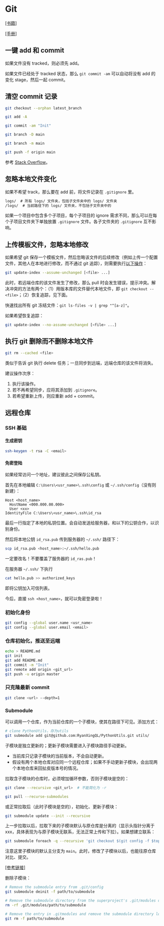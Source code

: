 # Git

[[书籍]](https://git-scm.com/book/en/v2)

[[手册]](https://git-scm.com/docs)

## 一键 add 和 commit

如果文件没有 tracked，则必须先 add。

如果文件已经处于 tracked 状态，那么 `git commit -am` 可以自动将没有 add 的变化 stage，然后一起 commit。

## 清空 commit 记录

```bash
git checkout --orphan latest_branch

git add -A

git commit -am "Init"

git branch -D main

git branch -m main

git push -f origin main
```

参考 [Stack Overflow](https://stackoverflow.com/questions/13716658/how-to-delete-all-commit-history-in-github)。

## 忽略本地文件变化

如果不希望 track，那么要在 add 前，将文件记录在 `.gitignore` 里。

```txt
logs/  # 所有 logs/ 文件夹，包括子文件夹中的 logs/ 文件夹
/logs/  # 当前路径下的 logs/ 文件夹，不包括子文件夹中的
```

如果一个项目中包含多个子项目，每个子项目的 ignore 需求不同，那么可以在每个子项目文件夹下单独放置 `.gitignore` 文件。各子文件夹的 `.gitignore` 互不影响。

## 上传模板文件，忽略本地修改

如果希望 git 保存一个模板文件，然后忽略该文件的后续修改（例如上传一个配置文件，其他人在本地进行修改，而不通过 git 追踪），则需要执行[以下操作](http://git-scm.com/docs/git-update-index/)：

```bash
git update-index --assume-unchanged [<file> ...]
```

此时，若远端仓库的该文件发生了修改，那么 pull 时会发生错误，提示冲突。解决冲突的方法有两个：（1）用版本库的文件替代本地文件，即 `git checkout -- <file>`；（2）恢复追踪，见下面。

快速找出所有 git 冻结文件：`git ls-files -v | grep "^[a-z]"`。

如果希望恢复追踪：

```bash
git update-index --no-assume-unchanged [<file> ...]
```

## 执行 git 删除而不删除本地文件

```bash
git rm --cached <file>
```

类似于告诉 git 执行 delete 任务；一旦同步到远端，远端仓库的该文件将消失。

建议操作次序：

1. 执行该操作。
2. 若不再希望同步，应将其添加到 `.gitignore`。
3. 若希望重新上传，则应重新 add + commit。


## 远程仓库

### SSH 基础

#### 生成密钥

```bash
ssh-keygen -t rsa -C <email>
```

#### 免密登陆

如果经常访问一个地址，建议彼此之间保存公私钥。

首先在本地编辑 `C:\Users\<usr_name>\.ssh\config` 或 `~/.ssh/config`（没有则新建）：

```jason
Host <host_name>
  HostName <000.000.00.000>
  User <xx>
IdentityFile C:\Users\<usr_name>\.ssh\id_rsa
```

最后一行指定了本地的私钥位置。会自动发送给服务器，和以下的公钥合作，以识别身份。

然后将本地公钥 `id_rsa.pub` 传到服务器的 `~/.ssh/` 路径下：

```bash
scp id_rsa.pub <host_name>:~/.ssh/hello.pub
```

一定要改名！不要覆盖了服务器的 `id_ras.pub`！

在服务器 `~/.ssh/` 下执行

```bash
cat hello.pub >> authorized_keys
```

即将公钥加入可信列表。

今后，直接 `ssh <host_name>`，就可以免密登录啦！

### 初始化身份

```bash
git config --global user.name <usr_name>
git config --global user.email <email>
```

### 仓库初始化，推送至远端

```bash
echo > README.md
git init
git add README.md
git commit -m "Init"
git remote add origin <git_url>
git push -u origin master
```

### 只克隆最新 commit

```bash
git clone <url> --depth=1
```

### Submodule

可以调用一个仓库，作为当前仓库的一个子模块，使其在路径下可见。添加方式：

```bash
# clone PythonUtils，存为utils
git submodule add git@github.com:RyanXingQL/PythonUtils.git utils/
```

子模块是独立更新的；更新子模块需要进入子模块路径手动更新。

- 当前库只记录子模块的当前版本，不会自动更新。
- 假设有两个本地仓库对应同一个远程仓库；如果不手动更新子模块，会出现两个本地仓库来回扯皮版本号的情况。

拉取含子模块的仓库时，必须增加循环参数，否则子模块是空的：

```bash
git clone --recursive <git_url>  # 不能简化为 -r

git pull --recurse-submodules
```

或正常拉取后（此时子模块是空的），初始化、更新子模块：

```bash
git submodule update --init --recursive
```

上一步拉取以后，拉取下来的子模块默认与原仓库是分离的（显示头指针分离于 xxx，具体表现为与原子模块无联系，无法正常上传和下拉）。如果想建立联系：

```bash
git submodule foreach -q --recursive 'git checkout $(git config -f $toplevel/.gitmodules submodule.$name.branch || echo main)'
```

注意这里子模块的默认主分支为 `main`。此时，修改了子模块以后，也能往原仓库对比、提交。

[[参考链接]](https://git-scm.com/book/zh/v2/Git-工具-子模块)

删除子模块：

```bash
# Remove the submodule entry from .git/config
git submodule deinit -f path/to/submodule

# Remove the submodule directory from the superproject's .git/modules directory
rm -rf .git/modules/path/to/submodule

# Remove the entry in .gitmodules and remove the submodule directory located at path/to/submodule
git rm -f path/to/submodule
```
